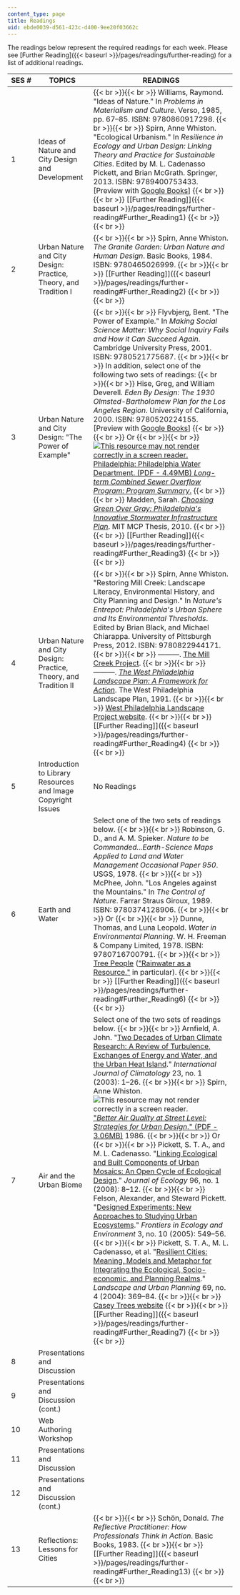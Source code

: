 ```yaml
---
content_type: page
title: Readings
uid: ebde0039-d561-423c-d400-9ee20f03662c
---
```


The readings below represent the required readings for each week. Please see [Further Reading]({{< baseurl >}}/pages/readings/further-reading) for a list of additional readings.

| SES # | TOPICS | READINGS |
| --- | --- | --- |
| 1 | Ideas of Nature and City Design and Development |  {{< br >}}{{< br >}} Williams, Raymond. "Ideas of Nature." In _Problems in Materialism and Culture_. Verso, 1985, pp. 67–85. ISBN: 9780860917298. {{< br >}}{{< br >}} Spirn, Anne Whiston. "Ecological Urbanism." In _Resilience in Ecology and Urban Design: Linking Theory and Practice for Sustainable Cities_. Edited by M. L. Cadenasso Pickett, and Brian McGrath. Springer, 2013. ISBN: 9789400753433. \[Preview with [Google Books](http://books.google.com/books?id=8W1HAAAAQBAJ&pg=PA29=onepage)\] {{< br >}}{{< br >}} [\[Further Reading\]]({{< baseurl >}}/pages/readings/further-reading#Further_Reading1) {{< br >}}{{< br >}}  |
| 2 | Urban Nature and City Design: Practice, Theory, and Tradition I |  {{< br >}}{{< br >}} Spirn, Anne Whiston. _The Granite Garden: Urban Nature and Human Design_. Basic Books, 1984. ISBN: 9780465026999. {{< br >}}{{< br >}} [\[Further Reading\]]({{< baseurl >}}/pages/readings/further-reading#Further_Reading2) {{< br >}}{{< br >}}  |
| 3 | Urban Nature and City Design: "The Power of Example" |  {{< br >}}{{< br >}} Flyvbjerg, Bent. "The Power of Example." In _Making Social Science Matter: Why Social Inquiry Fails and How it Can Succeed Again_. Cambridge University Press, 2001. ISBN: 9780521775687. {{< br >}}{{< br >}} In addition, select one of the following two sets of readings: {{< br >}}{{< br >}} Hise, Greg, and William Deverell. _Eden By Design: The 1930 Olmsted-Bartholomew Plan for the Los Angeles Region_. University of California, 2000. ISBN: 9780520224155. \[Preview with [Google Books](http://books.google.com/books?id=CYo2YdguU88C&pg=PAfrontcover)\] {{< br >}}{{< br >}} Or {{< br >}}{{< br >}} [![This resource may not render correctly in a screen reader.](/images/inacessible.gif)Philadelphia: Philadelphia Water Department. (PDF - 4.49MB) _Long-term Combined Sewer Overflow Program: Program Summary_.](http://www.phillywatersheds.org/doc/GCCW_AmendedJune2011_LOWRES-web.pdf) {{< br >}}{{< br >}} Madden, Sarah. [_Choosing Green Over Gray: Philadelphia's Innovative Stormwater Infrastructure Plan_](http://dspace.mit.edu/handle/1721.1/59750). MIT MCP Thesis, 2010. {{< br >}}{{< br >}} [\[Further Reading\]]({{< baseurl >}}/pages/readings/further-reading#Further_Reading3) {{< br >}}{{< br >}}  |
| 4 | Urban Nature and City Design: Practice, Theory, and Tradition II |  {{< br >}}{{< br >}} Spirn, Anne Whiston. "Restoring Mill Creek: Landscape Literacy, Environmental History, and City Planning and Design." In _Nature's Entrepot: Philadelphia's Urban Sphere and Its Environmental Thresholds_. Edited by Brian Black, and Michael Chiarappa. University of Pittsburgh Press, 2012. ISBN: 9780822944171. {{< br >}}{{< br >}} ———. [The Mill Creek Project](http://www.annewhistonspirn.com/teacher/mill-creek.html). {{< br >}}{{< br >}} ———. [_The West Philadelphia Landscape Plan: A Framework for Action_](http://www.annewhistonspirn.com/landscapearchitect/publications). The West Philadelphia Landscape Plan, 1991. {{< br >}}{{< br >}} [West Philadelphia Landscape Project website](http://www.wplp.net/). {{< br >}}{{< br >}} [\[Further Reading\]]({{< baseurl >}}/pages/readings/further-reading#Further_Reading4) {{< br >}}{{< br >}}  |
| 5 | Introduction to Library Resources and Image Copyright Issues | No Readings |
| 6 | Earth and Water | Select one of the two sets of readings below. {{< br >}}{{< br >}} Robinson, G. D., and A. M. Spieker. _Nature to be Commanded...Earth-Science Maps Applied to Land and Water Management Occasional Paper 950_. USGS, 1978. {{< br >}}{{< br >}} McPhee, John. "Los Angeles against the Mountains." In _The Control of Nature_. Farrar Straus Giroux, 1989. ISBN: 9780374128906. {{< br >}}{{< br >}} Or {{< br >}}{{< br >}} Dunne, Thomas, and Luna Leopold. _Water in Environmental Planning_. W. H. Freeman & Company Limited, 1978. ISBN: 9780716700791. {{< br >}}{{< br >}} [Tree People](http://treepeople.org/) (["Rainwater as a Resource."](https://www.treepeople.org/resources/rainwater-resource) in particular). {{< br >}}{{< br >}} [\[Further Reading\]]({{< baseurl >}}/pages/readings/further-reading#Further_Reading6) {{< br >}}{{< br >}}  |
| 7 | Air and the Urban Biome | Select one of the two sets of readings below. {{< br >}}{{< br >}} Arnfield, A. John. "[Two Decades of Urban Climate Research: A Review of Turbulence, Exchanges of Energy and Water, and the Urban Heat Island](http://dx.doi.org/10.1002/joc.859)." _International Journal of Climatology_ 23, no. 1 (2003): 1–26. {{< br >}}{{< br >}} Spirn, Anne Whiston. ![This resource may not render correctly in a screen reader.](/images/inacessible.gif)["_Better Air Quality at Street Level: Strategies for Urban Design_." (PDF - 3.06MB)](http://www.annewhistonspirn.com/pdf/Air-Quality_1986.pdf) 1986. {{< br >}}{{< br >}} Or {{< br >}}{{< br >}} Pickett, S. T. A., and M. L. Cadenasso. "[Linking Ecological and Built Components of Urban Mosaics: An Open Cycle of Ecological Design](http://dx.doi.org/10.1111/j.1365-2745.2007.01310.x)." _Journal of Ecology_ 96, no. 1 (2008): 8–12. {{< br >}}{{< br >}} Felson, Alexander, and Steward Pickett. "[Designed Experiments: New Approaches to Studying Urban Ecosystems](http://dx.doi.org/10.1890/1540-9295(2005)003[0549:DENATS]2.0.CO;2)." _Frontiers in Ecology and Environment_ 3, no. 10 (2005): 549–56. {{< br >}}{{< br >}} Pickett, S. T. A., M. L. Cadenasso, et al. "[Resilient Cities: Meaning, Models and Metaphor for Integrating the Ecological, Socio-economic, and Planning Realms](http://dx.doi.org/10.1016/j.landurbplan.2003.10.035)." _Landscape and Urban Planning_ 69, no. 4 (2004): 369–84. {{< br >}}{{< br >}} [Casey Trees website](http://www.caseytrees.org/) {{< br >}}{{< br >}} [\[Further Reading\]]({{< baseurl >}}/pages/readings/further-reading#Further_Reading7) {{< br >}}{{< br >}}  |
| 8 | Presentations and Discussion | &nbsp; |
| 9 | Presentations and Discussion (cont.) | &nbsp; |
| 10 | Web Authoring Workshop | &nbsp; |
| 11 | Presentations and Discussion | &nbsp; |
| 12 | Presentations and Discussion (cont.) | &nbsp; |
| 13 | Reflections: Lessons for Cities |  {{< br >}}{{< br >}} Schön, Donald. _The Reflective Practitioner: How Professionals Think in Action_. Basic Books, 1983. {{< br >}}{{< br >}} [\[Further Reading\]]({{< baseurl >}}/pages/readings/further-reading#Further_Reading13) {{< br >}}{{< br >}}